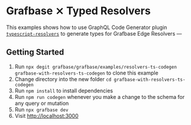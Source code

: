 # Grafbase ⨯ Typed Resolvers

This examples shows how to use GraphQL Code Generator plugin [`typescript-resolvers`](https://the-guild.dev/graphql/codegen/plugins/typescript/typescript-resolvers) to generate types for Grafbase Edge Resolvers &mdash;

## Getting Started

1. Run `npx degit grafbase/grafbase/examples/resolvers-ts-codegen grafbase-with-resolvers-ts-codegen` to clone this example
2. Change directory into the new folder `cd grafbase-with-resolvers-ts-codegen`
3. Run `npm install` to install dependencies
4. Run `npm run codegen` whenever you make a change to the schema for any query or mutation
5. Run `npx grafbase dev`
6. Visit [http://localhost:3000](http://localhost:3000)
